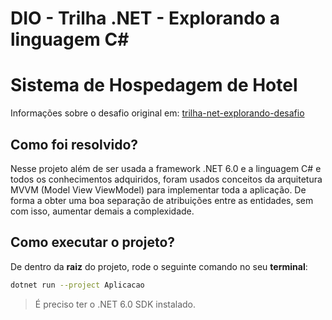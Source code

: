 DIO - Trilha .NET - Explorando a linguagem C#
===

# Sistema de Hospedagem de Hotel

Informações sobre o desafio original em: [trilha-net-explorando-desafio](https://github.com/digitalinnovationone/trilha-net-explorando-desafio)

## Como foi resolvido?

Nesse projeto além de ser usada a framework .NET 6.0 e a linguagem C# e todos os conhecimentos adquiridos, foram usados conceitos da arquitetura MVVM (Model View ViewModel) para implementar toda a aplicação. De forma a obter uma boa separação de atribuições entre as entidades, sem com isso,
aumentar demais a complexidade.

## Como executar o projeto?

De dentro da **raiz** do projeto, rode o seguinte comando no seu **terminal**:

```bash
dotnet run --project Aplicacao
```

> É preciso ter o .NET 6.0 SDK instalado.
